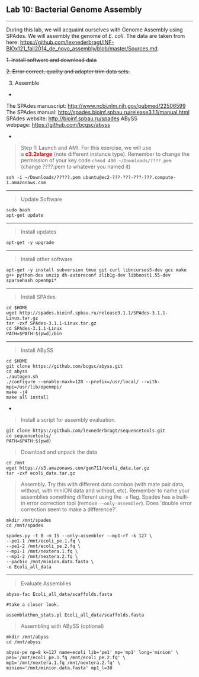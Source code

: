 Lab 10: Bacterial Genome Assembly
--

---

During this lab, we will acquaint ourselves with Genome Assembly using SPAdes. We will assembly the genome of <em>E. coli</em>. The data are taken from here: <a href="https://github.com/lexnederbragt/INF-BIOx121_fall2014_de_novo_assembly/blob/master/Sources.md" target="_blank">https://github.com/lexnederbragt/INF-BIOx121_fall2014_de_novo_assembly/blob/master/Sources.md</a>.

<del>1. Install software and download data</del>

<del>2. Error correct, quality and adapter trim data sets.</del>

3. Assemble

-

The SPAdes manuscript: <a href="http://www.ncbi.nlm.nih.gov/pubmed/22506599" target="_blank">http://www.ncbi.nlm.nih.gov/pubmed/22506599</a>
The SPAdes manual: <a href="http://spades.bioinf.spbau.ru/release3.1.1/manual.html" target="_blank">http://spades.bioinf.spbau.ru/release3.1.1/manual.html</a>
SPAdes website: <a href="http://bioinf.spbau.ru/spades" target="_blank">http://bioinf.spbau.ru/spades</a>
ABySS webpage: <a href="https://github.com/bcgsc/abyss" target="_blank">https://github.com/bcgsc/abyss</a>

-

> Step 1: Launch and AMI. For this exercise, we will use a <span style="color: #ff0000;"><strong>c3.2xlarge</strong></span> (note different instance type). Remember to change the permission of your key code `chmod 400 ~/Downloads/????.pem` (change ????.pem to whatever you named it)


	ssh -i ~/Downloads/?????.pem ubuntu@ec2-???-???-???-???.compute-1.amazonaws.com


---

> Update Software


	sudo bash
	apt-get update


---

> Install updates


	apt-get -y upgrade


---

> Install other software


	apt-get -y install subversion tmux git curl libncurses5-dev gcc make g++ python-dev unzip dh-autoreconf zlib1g-dev libboost1.55-dev sparsehash openmpi*



---

> Install SPAdes


    cd $HOME
    wget http://spades.bioinf.spbau.ru/release3.1.1/SPAdes-3.1.1-Linux.tar.gz
    tar -zxf SPAdes-3.1.1-Linux.tar.gz
    cd SPAdes-3.1.1-Linux
    PATH=$PATH:$(pwd)/bin


---

> Install ABySS


    cd $HOME
    git clone https://github.com/bcgsc/abyss.git
    cd abyss
    ./autogen.sh
    ./configure --enable-maxk=128 --prefix=/usr/local/ --with-mpi=/usr/lib/openmpi/
    make -j4
    make all install


-

> Install a script for assembly evaluation.


    git clone https://github.com/lexnederbragt/sequencetools.git
    cd sequencetools/
    PATH=$PATH:$(pwd)


> Download and unpack the data


	cd /mnt
	wget https://s3.amazonaws.com/gen711/ecoli_data.tar.gz
	tar -zxf ecoli_data.tar.gz


> Assembly. Try this with different data combos (with mate pair data, without, with minION data and without, etc). Remember to name your assemblies something different using the `-o` flag. Spades has a built-in error correction tool (remove `--only-assembler`). Does 'double error correction seem to make a difference?'.


    mkdir /mnt/spades
    cd /mnt/spades
    
    spades.py -t 8 -m 15 --only-assembler --mp1-rf -k 127 \
    --pe1-1 /mnt/ecoli_pe.1.fq \
    --pe1-2 /mnt/ecoli_pe.2.fq \
    --mp1-1 /mnt/nextera.1.fq \
    --mp1-2 /mnt/nextera.2.fq \
    --pacbio /mnt/minion.data.fasta \
    -o Ecoli_all_data


---

> Evaluate Assemblies


    abyss-fac Ecoli_all_data/scaffolds.fasta
    
    #take a closer look.
    
    assemblathon_stats.pl Ecoli_all_data/scaffolds.fasta




> Assembling with ABySS (optional)


    mkdir /mnt/abyss
    cd /mnt/abyss
    
    abyss-pe np=8 k=127 name=ecoli lib='pe1' mp='mp1' long='minion' \
    pe1='/mnt/ecoli_pe.1.fq /mnt/ecoli_pe.2.fq' \
    mp1='/mnt/nextera.1.fq /mnt/nextera.2.fq' \
    minion='/mnt/minion.data.fasta' mp1_l=30


